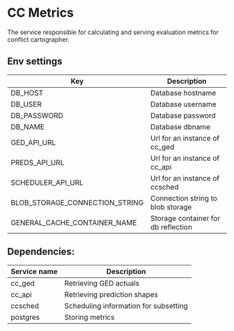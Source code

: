 
# CC Metrics

The service responsible for calculating and serving evaluation metrics for conflict cartographer.

## Env settings

|Key                                            |Description                                     |
|-----------------------------------------------|------------------------------------------------|
|DB_HOST                                        |Database hostname                               |
|DB_USER                                        |Database username                               |
|DB_PASSWORD                                    |Database password                               |
|DB_NAME                                        |Database dbname                                 |
|GED_API_URL                                    |Url for an instance of cc_ged                   |
|PREDS_API_URL                                  |Url for an instance of cc_api                   |
|SCHEDULER_API_URL                              |Url for an instance of ccsched                  |
|BLOB_STORAGE_CONNECTION_STRING                 |Connection string to blob storage               |
|GENERAL_CACHE_CONTAINER_NAME                   |Storage container for db reflection             |

## Dependencies:

|Service name                                   |Description                                     |
|-----------------------------------------------|------------------------------------------------|
|cc_ged                                         |Retrieving GED actuals                          |
|cc_api                                         |Retrieving prediction shapes                    |
|ccsched                                        |Scheduling information for subsetting           |
|postgres                                       |Storing metrics                                 |
